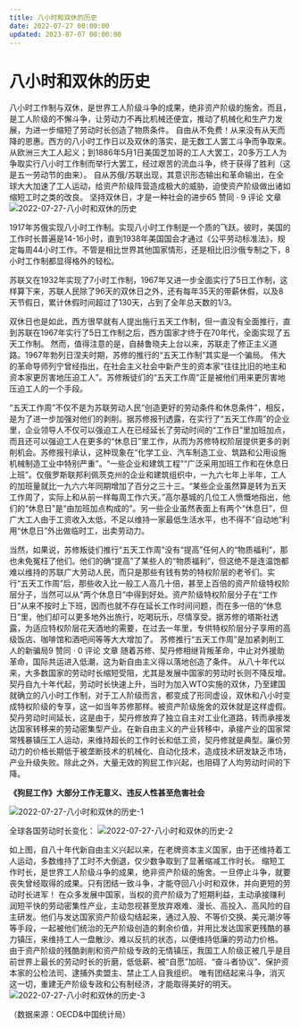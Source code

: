 ```yaml
---
title: 八小时和双休的历史
date: 2022-07-27 00:00:00
updated: 2023-07-07 00:00:00
---
```


# 八小时和双休的历史

八小时工作制与双休，是世界工人阶级斗争的成果，绝非资产阶级的施舍。而且，是工人阶级的不懈斗争，让劳动力不再比机械还便宜，推动了机械化和生产力发展，为进一步缩短了劳动时长创造了物质条件。
自由从不免费！从来没有从天而降的恩惠。西方的八小时工作日以及双休的落实，是无数工人罢工斗争而争取来。从欧洲三大工人起义；到1886年5月1日美国芝加哥的工人大罢工，20多万工人为争取实行八小时工作制而举行大罢工，经过艰苦的流血斗争，终于获得了胜利（这是五一劳动节的由来）。
自从苏俄/苏联出现，其意识形态输出和革命输出，在全球大大加速了工人运动，给资产阶级阵营造成极大的威胁，迫使资产阶级做出诸如缩短工时之类的改良。
坚持双休日，才是一种社会的进步65 赞同 · 9 评论 文章
![2022-07-27-八小时和双休的历史](assets/2022-07-27-八小时和双休的历史.jpeg)

1917年苏俄实现八小时工作制。实现八小时工作制是一个质的飞跃。彼时，美国的工作时长普遍是14-16小时，直到1938年美国国会才通过《公平劳动标准法》，规定每周44小时工作。不管是相比世界其他国家情形，还是相比旧沙俄专制之下，8小时工作制都显得格外的轻松。

苏联又在1932年实现了7小时工作制，1967年又进一步全面实行了5日工作制，这样算下来，苏联人民除了96天的双休日之外，还有每年35天的带薪休假，以及8天节假日，累计休假时间超过了130天，占到了全年总天数的1/3。

双休日也是如此，西方很早就有人提出施行五天工作制，但一直没有全面推行，直到苏联在1967年实行了5日工作制之后，西方国家才终于在70年代，全面实现了五天工作制。
然而，值得注意的是，自赫鲁晓夫上台以来，苏联走了修正主义道路。1967年勃列日涅夫时期，苏修的推行的“五天工作制”其实是一个骗局。
伟大的革命导师列宁曾经指出，在社会主义社会中新产生的资本家“往往比旧的地主和资本家更厉害地压迫工人”。苏修叛徒们的“五天工作周”正是被他们用来更厉害地压迫工人的一个手段。

“五天工作周”不仅不是为苏联劳动人民“创造更好的劳动条件和休息条件”，相反，是为了进一步加强对他们的剥削。据苏修报刊透露，在实行了“五天工作周”的企业里，企业领导人不仅可以强迫工人在已经延长了劳动时间的“工作日”里加班加点，而且还可以强迫工人在更多的“休息日”里工作，从而为苏修特权阶层提供更多的剥削机会。苏修报刊承认，这种现象在“化学工业、汽车制造工业、筑路和公用设施机械制造工业中特别严重”。“一些企业和建筑工程”“广泛采用加班工作和在休息日上班”。仅俄罗斯联邦利佩茨克州的企业和建筑组织中，一九六七年上半年，工人的加班量就比一九六六年同期增加了百分之三十三。“某些企业虽然算是转为五天工作周了，实际上和从前一样每周工作六天。”高尔基城的几位工人愤慨地指出，他们的“休息日”是“由加班加点构成的”。另一些企业虽然表面上有两个“休息日”，但广大工人由于工资收入太低，不足以维持一家最低生活水平，也不得不“自动地”利用“休息日”外出做临时工，出卖劳动力。

当然，如果说，苏修叛徒们推行“五天工作周”没有“提高”任何人的“物质福利”，那也未免冤枉了他们。他们的确“提高”了某些人的“物质福利”，但这绝不是连温饱都难以维持的苏联广大劳动人民，而只是那些有钱有势的特权阶层的老爷们。实行“五天工作周”后，那些收入比一般工人高几十倍，甚至上百倍的资产阶级特权阶层分子，当然可以从“两个休息日”中得到好处。资产阶级特权阶层分子在“工作日”从来不按时上下班，因而也就不存在延长工作时间问题，而在多一倍的“休息日”里，他们却可以更多地外出旅行，吃喝玩乐，尽情享受。据苏修的塔斯社透露，为适应特权阶层花天酒地的需要，在过去一年里，专供特权阶层分子享用的高级饭店、咖啡馆和酒吧间等等大大增加了。
苏修推行“五天工作周”是加紧剥削工人的新骗局9 赞同 · 0 评论 文章
随着苏修、契丹修相继背叛革命，中止对外援助革命，国际共运进入低潮，这为新自由主义得以落地创造了条件。
从八十年代以来，大多数国家的劳动时长缩短受阻，尤其是发展中国家的劳动时长则不降反增。
契丹自九十年代起，劳动时长快速上升，当时为加入WTO实施的双休，乃至建国就确立的八小时工作制，对于工人阶级而言，都变成了形同虚设，双休和八小时变成特权阶级的专享，这一如当年苏修那样。被资产阶级施舍的双休就是这样虚假。
契丹劳动时间延长，这是由于，契丹修放弃了独立自主对工业化道路，转而承接发达国家转移来的劳动密集型产业。在新自由主义的产业转移中，承接产业的国家常常残暴镇压工人运动，来维持超长的工作时长和低工资，契丹修就是典型。廉价劳动力的价格长期低于被垄断技术的机械化、自动化技术，造成技术研发缺乏市场，产业升级失败。除此之外，大量无效的狗屁工作兴起，也阻碍了人均劳动时间的下降。

**《狗屁工作》大部分工作无意义、违反人性甚至危害社会**

![2022-07-27-八小时和双休的历史-1](assets/2022-07-27-八小时和双休的历史-1.jpeg)

全球各国劳动时长变化：
![2022-07-27-八小时和双休的历史-2](assets/2022-07-27-八小时和双休的历史-2.jpeg)

如上图，自八十年代新自由主义兴起以来，在老牌资本主义国家，由于还维持着工人运动，多数维持了工时不大倒退，仅少数争取到了显著缩减工作时长。
缩短工作时长，是世界工人阶级斗争的成果，绝非资产阶级的施舍。一旦停止斗争，就要丧失曾经取得的成果。只有团结一致斗争，才能夺回八小时和双休，并向更短的劳动时长进军！
在众多发展中国家，当权的资产阶级为了短期利益，主动承接赚利润短平快的劳动密集性产业，主动忽视甚至放弃艰难、漫长、高投入、高风险的自主研发。他们与发达国家资产阶级勾结起来，通过入股、不等价交换、美元潮汐等等手段，一起被他们统治的无产阶级创造的剩余价值，并用比发达国家更残酷的暴力镇压，来维持工人一盘散沙、难以反抗的状态，以便维持低廉的劳动力价格。
由于资产阶级的残酷剥削和资产阶级专政的无情镇压，我国工人阶级正被几乎是目前世界上最长的劳动时长的折磨，低低薪、被“自愿”加班、“奋斗者协议”、保护资本家的公检法司、逮捕外卖盟主、禁止工人自我组织。
唯有团结起来斗争，消灭这一切，重建无产阶级专政和公有制经济，才能取得美好的明天。
![2022-07-27-八小时和双休的历史-3](assets/2022-07-27-八小时和双休的历史-3.jpeg)

（数据来源：OECD&中国统计局）
